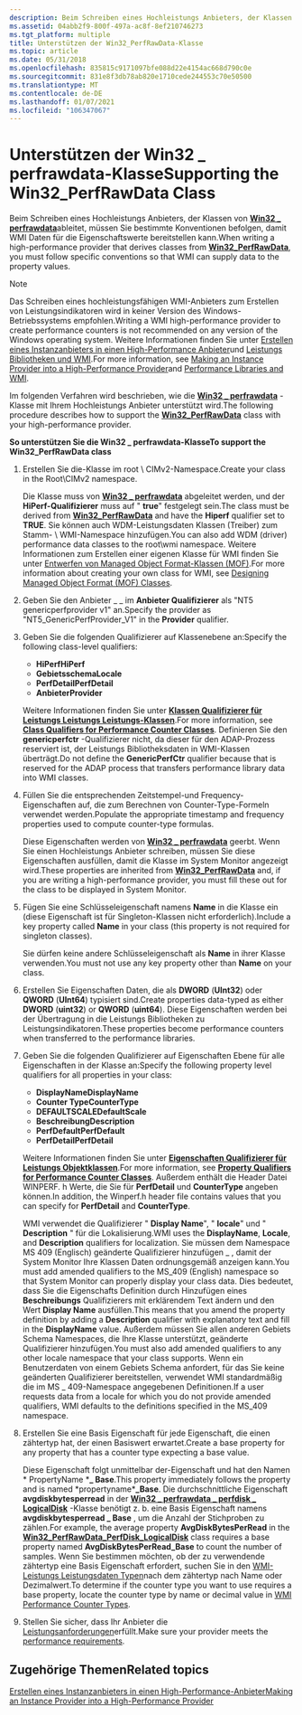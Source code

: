 ```yaml
---
description: Beim Schreiben eines Hochleistungs Anbieters, der Klassen von Win32 \_ perfrawdata ableitet, müssen Sie bestimmte Konventionen befolgen, damit WMI Daten für die Eigenschaftswerte bereitstellen kann.
ms.assetid: 04abb2f9-800f-497a-ac8f-8ef210746273
ms.tgt_platform: multiple
title: Unterstützen der Win32_PerfRawData-Klasse
ms.topic: article
ms.date: 05/31/2018
ms.openlocfilehash: 835815c9171097bfe088d22e4154ac668d790c0e
ms.sourcegitcommit: 831e8f3db78ab820e1710cede244553c70e50500
ms.translationtype: MT
ms.contentlocale: de-DE
ms.lasthandoff: 01/07/2021
ms.locfileid: "106347067"
---
```

# <a name="supporting-the-win32_perfrawdata-class"></a><span data-ttu-id="9e699-103">Unterstützen der Win32 \_ perfrawdata-Klasse</span><span class="sxs-lookup"><span data-stu-id="9e699-103">Supporting the Win32\_PerfRawData Class</span></span>

<span data-ttu-id="9e699-104">Beim Schreiben eines Hochleistungs Anbieters, der Klassen von [**Win32 \_ perfrawdata**](/windows/desktop/CIMWin32Prov/win32-perfrawdata)ableitet, müssen Sie bestimmte Konventionen befolgen, damit WMI Daten für die Eigenschaftswerte bereitstellen kann.</span><span class="sxs-lookup"><span data-stu-id="9e699-104">When writing a high-performance provider that derives classes from [**Win32\_PerfRawData**](/windows/desktop/CIMWin32Prov/win32-perfrawdata), you must follow specific conventions so that WMI can supply data to the property values.</span></span>

> [!Note]  
> <span data-ttu-id="9e699-105">Das Schreiben eines hochleistungsfähigen WMI-Anbieters zum Erstellen von Leistungsindikatoren wird in keiner Version des Windows-Betriebssystems empfohlen.</span><span class="sxs-lookup"><span data-stu-id="9e699-105">Writing a WMI high-performance provider to create performance counters is not recommended on any version of the Windows operating system.</span></span> <span data-ttu-id="9e699-106">Weitere Informationen finden Sie unter [Erstellen eines Instanzanbieters in einen High-Performance Anbieter](making-an-instance-provider-into-a-high-performance-provider.md)und [Leistungs Bibliotheken und WMI](performance-libraries-and-wmi.md).</span><span class="sxs-lookup"><span data-stu-id="9e699-106">For more information, see [Making an Instance Provider into a High-Performance Provider](making-an-instance-provider-into-a-high-performance-provider.md)and [Performance Libraries and WMI](performance-libraries-and-wmi.md).</span></span>

 

<span data-ttu-id="9e699-107">Im folgenden Verfahren wird beschrieben, wie die [**Win32 \_ perfrawdata**](/windows/desktop/CIMWin32Prov/win32-perfrawdata) -Klasse mit Ihrem Hochleistungs Anbieter unterstützt wird.</span><span class="sxs-lookup"><span data-stu-id="9e699-107">The following procedure describes how to support the [**Win32\_PerfRawData**](/windows/desktop/CIMWin32Prov/win32-perfrawdata) class with your high-performance provider.</span></span>

<span data-ttu-id="9e699-108">**So unterstützen Sie die Win32 \_ perfrawdata-Klasse**</span><span class="sxs-lookup"><span data-stu-id="9e699-108">**To support the Win32\_PerfRawData class**</span></span>

1.  <span data-ttu-id="9e699-109">Erstellen Sie die-Klasse im root \\ CIMv2-Namespace.</span><span class="sxs-lookup"><span data-stu-id="9e699-109">Create your class in the Root\\CIMv2 namespace.</span></span>

    <span data-ttu-id="9e699-110">Die Klasse muss von [**Win32 \_ perfrawdata**](/windows/desktop/CIMWin32Prov/win32-perfrawdata) abgeleitet werden, und der **HiPerf-Qualifizierer** muss auf " **true**" festgelegt sein.</span><span class="sxs-lookup"><span data-stu-id="9e699-110">The class must be derived from [**Win32\_PerfRawData**](/windows/desktop/CIMWin32Prov/win32-perfrawdata) and have the **Hiperf** qualifier set to **TRUE**.</span></span> <span data-ttu-id="9e699-111">Sie können auch WDM-Leistungsdaten Klassen (Treiber) zum Stamm- \\ WMI-Namespace hinzufügen.</span><span class="sxs-lookup"><span data-stu-id="9e699-111">You can also add WDM (driver) performance data classes to the root\\wmi namespace.</span></span> <span data-ttu-id="9e699-112">Weitere Informationen zum Erstellen einer eigenen Klasse für WMI finden Sie unter [Entwerfen von Managed Object Format-Klassen (MOF)](designing-managed-object-format--mof--classes.md).</span><span class="sxs-lookup"><span data-stu-id="9e699-112">For more information about creating your own class for WMI, see [Designing Managed Object Format (MOF) Classes](designing-managed-object-format--mof--classes.md).</span></span>

2.  <span data-ttu-id="9e699-113">Geben Sie den Anbieter \_ \_ im **Anbieter Qualifizierer** als "NT5 genericperfprovider v1" an.</span><span class="sxs-lookup"><span data-stu-id="9e699-113">Specify the provider as "NT5\_GenericPerfProvider\_V1" in the **Provider** qualifier.</span></span>
3.  <span data-ttu-id="9e699-114">Geben Sie die folgenden Qualifizierer auf Klassenebene an:</span><span class="sxs-lookup"><span data-stu-id="9e699-114">Specify the following class-level qualifiers:</span></span>

    -   <span data-ttu-id="9e699-115">**HiPerf**</span><span class="sxs-lookup"><span data-stu-id="9e699-115">**HiPerf**</span></span>
    -   <span data-ttu-id="9e699-116">**Gebietsschema**</span><span class="sxs-lookup"><span data-stu-id="9e699-116">**Locale**</span></span>
    -   <span data-ttu-id="9e699-117">**PerfDetail**</span><span class="sxs-lookup"><span data-stu-id="9e699-117">**PerfDetail**</span></span>
    -   <span data-ttu-id="9e699-118">**Anbieter**</span><span class="sxs-lookup"><span data-stu-id="9e699-118">**Provider**</span></span>

    <span data-ttu-id="9e699-119">Weitere Informationen finden Sie unter [**Klassen Qualifizierer für Leistungs Leistungs Leistungs-Klassen**](class-qualifiers-for-performance-counter-classes.md).</span><span class="sxs-lookup"><span data-stu-id="9e699-119">For more information, see [**Class Qualifiers for Performance Counter Classes**](class-qualifiers-for-performance-counter-classes.md).</span></span> <span data-ttu-id="9e699-120">Definieren Sie den **genericperfctr** -Qualifizierer nicht, da dieser für den ADAP-Prozess reserviert ist, der Leistungs Bibliotheksdaten in WMI-Klassen überträgt.</span><span class="sxs-lookup"><span data-stu-id="9e699-120">Do not define the **GenericPerfCtr** qualifier because that is reserved for the ADAP process that transfers performance library data into WMI classes.</span></span>

4.  <span data-ttu-id="9e699-121">Füllen Sie die entsprechenden Zeitstempel-und Frequency-Eigenschaften auf, die zum Berechnen von Counter-Type-Formeln verwendet werden.</span><span class="sxs-lookup"><span data-stu-id="9e699-121">Populate the appropriate timestamp and frequency properties used to compute counter-type formulas.</span></span>

    <span data-ttu-id="9e699-122">Diese Eigenschaften werden von [**Win32 \_ perfrawdata**](/windows/desktop/CIMWin32Prov/win32-perfrawdata) geerbt. Wenn Sie einen Hochleistungs Anbieter schreiben, müssen Sie diese Eigenschaften ausfüllen, damit die Klasse im System Monitor angezeigt wird.</span><span class="sxs-lookup"><span data-stu-id="9e699-122">These properties are inherited from [**Win32\_PerfRawData**](/windows/desktop/CIMWin32Prov/win32-perfrawdata) and, if you are writing a high-performance provider, you must fill these out for the class to be displayed in System Monitor.</span></span>

5.  <span data-ttu-id="9e699-123">Fügen Sie eine Schlüsseleigenschaft namens **Name** in die Klasse ein (diese Eigenschaft ist für Singleton-Klassen nicht erforderlich).</span><span class="sxs-lookup"><span data-stu-id="9e699-123">Include a key property called **Name** in your class (this property is not required for singleton classes).</span></span>

    <span data-ttu-id="9e699-124">Sie dürfen keine andere Schlüsseleigenschaft als **Name** in ihrer Klasse verwenden.</span><span class="sxs-lookup"><span data-stu-id="9e699-124">You must not use any key property other than **Name** on your class.</span></span>

6.  <span data-ttu-id="9e699-125">Erstellen Sie Eigenschaften Daten, die als **DWORD** (**UInt32**) oder **QWORD** (**UInt64**) typisiert sind.</span><span class="sxs-lookup"><span data-stu-id="9e699-125">Create properties data-typed as either **DWORD** (**uint32**) or **QWORD** (**uint64**).</span></span> <span data-ttu-id="9e699-126">Diese Eigenschaften werden bei der Übertragung in die Leistungs Bibliotheken zu Leistungsindikatoren.</span><span class="sxs-lookup"><span data-stu-id="9e699-126">These properties become performance counters when transferred to the performance libraries.</span></span>
7.  <span data-ttu-id="9e699-127">Geben Sie die folgenden Qualifizierer auf Eigenschaften Ebene für alle Eigenschaften in der Klasse an:</span><span class="sxs-lookup"><span data-stu-id="9e699-127">Specify the following property level qualifiers for all properties in your class:</span></span>

    -   <span data-ttu-id="9e699-128">**DisplayName**</span><span class="sxs-lookup"><span data-stu-id="9e699-128">**DisplayName**</span></span>
    -   <span data-ttu-id="9e699-129">**Counter Type**</span><span class="sxs-lookup"><span data-stu-id="9e699-129">**CounterType**</span></span>
    -   <span data-ttu-id="9e699-130">**DEFAULTSCALE**</span><span class="sxs-lookup"><span data-stu-id="9e699-130">**DefaultScale**</span></span>
    -   <span data-ttu-id="9e699-131">**Beschreibung**</span><span class="sxs-lookup"><span data-stu-id="9e699-131">**Description**</span></span>
    -   <span data-ttu-id="9e699-132">**PerfDefault**</span><span class="sxs-lookup"><span data-stu-id="9e699-132">**PerfDefault**</span></span>
    -   <span data-ttu-id="9e699-133">**PerfDetail**</span><span class="sxs-lookup"><span data-stu-id="9e699-133">**PerfDetail**</span></span>

    <span data-ttu-id="9e699-134">Weitere Informationen finden Sie unter [**Eigenschaften Qualifizierer für Leistungs Objektklassen**](property-qualifiers-for-performance-counter-classes.md).</span><span class="sxs-lookup"><span data-stu-id="9e699-134">For more information, see [**Property Qualifiers for Performance Counter Classes**](property-qualifiers-for-performance-counter-classes.md).</span></span> <span data-ttu-id="9e699-135">Außerdem enthält die Header Datei WINPERF. h Werte, die Sie für **PerfDetail** und **CounterType** angeben können.</span><span class="sxs-lookup"><span data-stu-id="9e699-135">In addition, the Winperf.h header file contains values that you can specify for **PerfDetail** and **CounterType**.</span></span>

    <span data-ttu-id="9e699-136">WMI verwendet die Qualifizierer " **Display Name**", " **locale**" und " **Description** " für die Lokalisierung.</span><span class="sxs-lookup"><span data-stu-id="9e699-136">WMI uses the **DisplayName**, **Locale**, and **Description** qualifiers for localization.</span></span> <span data-ttu-id="9e699-137">Sie müssen dem Namespace MS 409 (Englisch) geänderte Qualifizierer hinzufügen \_ , damit der System Monitor Ihre Klassen Daten ordnungsgemäß anzeigen kann.</span><span class="sxs-lookup"><span data-stu-id="9e699-137">You must add amended qualifiers to the MS\_409 (English) namespace so that System Monitor can properly display your class data.</span></span> <span data-ttu-id="9e699-138">Dies bedeutet, dass Sie die Eigenschafts Definition durch Hinzufügen eines **Beschreibungs** Qualifizierers mit erklärendem Text ändern und den Wert **Display Name** ausfüllen.</span><span class="sxs-lookup"><span data-stu-id="9e699-138">This means that you amend the property definition by adding a **Description** qualifier with explanatory text and fill in the **DisplayName** value.</span></span> <span data-ttu-id="9e699-139">Außerdem müssen Sie allen anderen Gebiets Schema Namespaces, die Ihre Klasse unterstützt, geänderte Qualifizierer hinzufügen.</span><span class="sxs-lookup"><span data-stu-id="9e699-139">You must also add amended qualifiers to any other locale namespace that your class supports.</span></span> <span data-ttu-id="9e699-140">Wenn ein Benutzerdaten von einem Gebiets Schema anfordert, für das Sie keine geänderten Qualifizierer bereitstellen, verwendet WMI standardmäßig die im MS \_ 409-Namespace angegebenen Definitionen.</span><span class="sxs-lookup"><span data-stu-id="9e699-140">If a user requests data from a locale for which you do not provide amended qualifiers, WMI defaults to the definitions specified in the MS\_409 namespace.</span></span>

8.  <span data-ttu-id="9e699-141">Erstellen Sie eine Basis Eigenschaft für jede Eigenschaft, die einen zähtertyp hat, der einen Basiswert erwartet.</span><span class="sxs-lookup"><span data-stu-id="9e699-141">Create a base property for any property that has a counter type expecting a base value.</span></span>

    <span data-ttu-id="9e699-142">Diese Eigenschaft folgt unmittelbar der-Eigenschaft und hat den Namen \* PropertyName \***\_ Base**.</span><span class="sxs-lookup"><span data-stu-id="9e699-142">This property immediately follows the property and is named \*propertyname\***\_Base**.</span></span> <span data-ttu-id="9e699-143">Die durchschnittliche Eigenschaft **avgdiskbytesperread** in der [**Win32 \_ perfrawdata \_ perfdisk \_ LogicalDisk**](./retrieving-raw-and-formatted-performance-data.md) -Klasse benötigt z. b. eine Basis Eigenschaft namens **avgdiskbytesperread \_ Base** , um die Anzahl der Stichproben zu zählen.</span><span class="sxs-lookup"><span data-stu-id="9e699-143">For example, the average property **AvgDiskBytesPerRead** in the [**Win32\_PerfRawData\_PerfDisk\_LogicalDisk**](./retrieving-raw-and-formatted-performance-data.md) class requires a base property named **AvgDiskBytesPerRead\_Base** to count the number of samples.</span></span> <span data-ttu-id="9e699-144">Wenn Sie bestimmen möchten, ob der zu verwendende zähtertyp eine Basis Eigenschaft erfordert, suchen Sie in den [WMI-Leistungs Leistungsdaten Typen](wmi-performance-counter-types.md)nach dem zähtertyp nach Name oder Dezimalwert.</span><span class="sxs-lookup"><span data-stu-id="9e699-144">To determine if the counter type you want to use requires a base property, locate the counter type by name or decimal value in [WMI Performance Counter Types](wmi-performance-counter-types.md).</span></span>

9.  <span data-ttu-id="9e699-145">Stellen Sie sicher, dass Ihr Anbieter die [Leistungsanforderungen](supporting-the-win32-perfformatteddata-class.md)erfüllt.</span><span class="sxs-lookup"><span data-stu-id="9e699-145">Make sure your provider meets the [performance requirements](supporting-the-win32-perfformatteddata-class.md).</span></span>

## <a name="related-topics"></a><span data-ttu-id="9e699-146">Zugehörige Themen</span><span class="sxs-lookup"><span data-stu-id="9e699-146">Related topics</span></span>

<dl> <dt>

[<span data-ttu-id="9e699-147">Erstellen eines Instanzanbieters in einen High-Performance-Anbieter</span><span class="sxs-lookup"><span data-stu-id="9e699-147">Making an Instance Provider into a High-Performance Provider</span></span>](making-an-instance-provider-into-a-high-performance-provider.md)
</dt> </dl>

 

 

